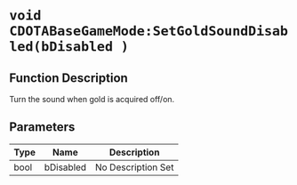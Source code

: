 # `void CDOTABaseGameMode:SetGoldSoundDisabled(bDisabled )`
## Function Description
Turn the sound when gold is acquired off/on.
## Parameters
Type|Name|Description
--|--|--
bool|bDisabled|No Description Set
